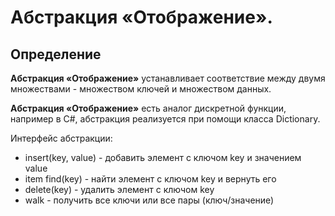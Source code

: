 # Абстракция «Отображение».

## Определение

**Абстракция «Отображение»** устанавливает соответствие между двумя множествами - множеством ключей и множеством данных.

**Абстракция «Отображение»** есть аналог дискретной функции, например в C#, абстракция реализуется при помощи класса Dictionary.


Интерфейс абстракции:
* insert(key, value) - добавить элемент с ключом key и значением value
* item find(key) - найти элемент с ключом key и вернуть его
* delete(key) - удалить элемент с ключом key
* walk - получить все ключи или все пары (ключ/значение)


